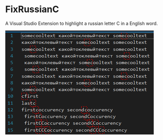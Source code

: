 # FixRussianC

A Visual Studio Extension to highlight a russian letter С in a English word.

![Example](example0.png)

